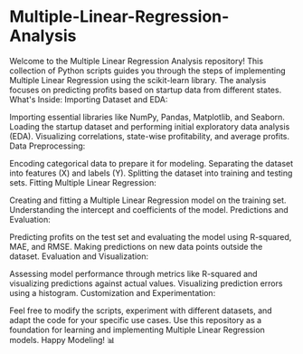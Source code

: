# Multiple-Linear-Regression-Analysis
Welcome to the Multiple Linear Regression Analysis repository! This collection of Python scripts guides you through the steps of implementing Multiple Linear Regression using the scikit-learn library. The analysis focuses on predicting profits based on startup data from different states.
What's Inside:
Importing Dataset and EDA:

Importing essential libraries like NumPy, Pandas, Matplotlib, and Seaborn.
Loading the startup dataset and performing initial exploratory data analysis (EDA).
Visualizing correlations, state-wise profitability, and average profits.
Data Preprocessing:

Encoding categorical data to prepare it for modeling.
Separating the dataset into features (X) and labels (Y).
Splitting the dataset into training and testing sets.
Fitting Multiple Linear Regression:

Creating and fitting a Multiple Linear Regression model on the training set.
Understanding the intercept and coefficients of the model.
Predictions and Evaluation:

Predicting profits on the test set and evaluating the model using R-squared, MAE, and RMSE.
Making predictions on new data points outside the dataset.
Evaluation and Visualization:

Assessing model performance through metrics like R-squared and visualizing predictions against actual values.
Visualizing prediction errors using a histogram.
Customization and Experimentation:

Feel free to modify the scripts, experiment with different datasets, and adapt the code for your specific use cases.
Use this repository as a foundation for learning and implementing Multiple Linear Regression models.
Happy Modeling! 📊
